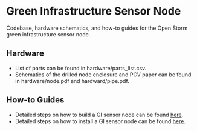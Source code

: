 # Green Infrastructure Sensor Node
Codebase, hardware schematics, and how-to guides for the Open Storm green infrastructure sensor node.

## Hardware
- List of parts can be found in hardware/parts_list.csv.
- Schematics of the drilled node enclosure and PCV paper can be found in hardware/node.pdf and hardward/pipe.pdf.

## How-to Guides
- Detailed steps on how to build a GI sensor node can be found [here](https://www.ifixit.com/Guide/GI+Node+with+Pressure+Transducer+Assembly/125297).
- Detailed steps on how to install a GI sensor node can be found [here](https://www.ifixit.com/Guide/GI+Node+Installation+Guide/133214). 
